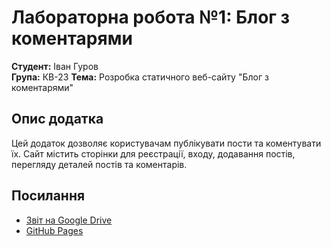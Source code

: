 # Лабораторна робота №1: Блог з коментарями

**Студент:** Іван Гуров  
**Група:** КВ-23 
**Тема:** Розробка статичного веб-сайту "Блог з коментарями"

## Опис додатка
Цей додаток дозволяє користувачам публікувати пости та коментувати їх. Сайт містить сторінки для реєстрації, входу, додавання постів, перегляду деталей постів та коментарів.

## Посилання
- [Звіт на Google Drive](https://docs.google.com/document/d/1BiiST4z-WgLllmZ_no5pCzcDtALaX0sV6eCxvSX1r2w/edit?usp=sharing)
- [GitHub Pages](https://github.com/runfry/web_Hurov)
